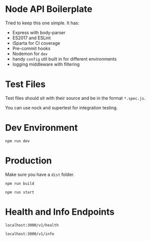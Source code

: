 # Node API Boilerplate

Tried to keep this one simple. It has:

- Express with body-parser
- ES2017 and ESLint
- iSparta for CI coverage
- Pre-commit hooks
- Nodemon for `dev`
- handy `config` util built in for different environments
- logging middleware with filtering

# Test Files

Test files should sit with their source and be in the format `*.spec.js`.

You can use nock and supertest for integration testing.

# Dev Environment

`npm run dev`

# Production

Make sure you have a `dist` folder.

`npm run build`

`npm run start`

# Health and Info Endpoints

`localhost:3000/v1/health`

`localhost:3000/v1/info`
